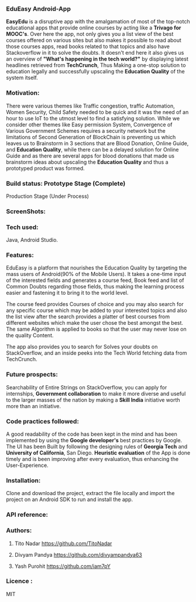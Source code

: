 ### **EduEasy Android-App**

**EasyEdu** is a disruptive app with the amalgamation of most of the top-notch educational apps that provide online courses by acting like a **Trivago for MOOC's**. Over here the app, not only gives you a list view of the best courses offered on various sites but also makes it possible to read about those courses apps, read books related to that topics and also have Stackoverflow in it to solve the doubts. It doesn't end here it also gives us an overview of **"What's happening in the tech world?"** by displaying latest headlines retrieved from **TechCrunch**, Thus Making a one-stop solution to education legally and successfully upscaling the **Education Quality** of the system itself.

### Motivation:
There were various themes like Traffic congestion, traffic Automation, Women Security, Child Safety needed to be quick and it was the need of an hour to use IoT to the utmost level to find a satisfying solution. While we consider other themes like Easy permission System, Convergence of Various Government Schemes requires a security network but the limitations of Second Generation of BlockChain is preventing us which leaves us to Brainstorm in 3 sections that are Blood Donation, Online Guide, and **Education Quality**, while there can be a delayed solution for Online Guide and as there are several apps for blood donations that made us brainstorm ideas about upscaling the **Education Quality** and thus a prototyped product was formed.

### Build status: Prototype Stage (Complete)
Production Stage (Under Process) 

### ScreenShots:

### Tech used:
Java, Android Studio.

### Features:
EduEasy is a platform that nourishes the Education Quality by targeting the mass users of Android(90% of the Mobile Users). It takes a one-time input of the interested fields and generates a course feed, Book feed and list of Common Doubts regarding those fields, thus making the learning process easier and fastening it to bring it to the world level.

The course feed provides Courses of choice and you may also search for any specific course which may be added to your interested topics and also the list view after the search provides a platter of best courses from different websites which make the user chose the best amongst the best. The same Algorithm is applied to books so that the user may never lose on the quality Content.

The app also provides you to search for Solves your doubts on StackOverflow, and an inside peeks into the Tech World fetching data from TechCrunch.

### Future prospects:
Searchability of Entire Strings on StackOverflow, you can apply for internships, **Government collaboration** to make it more diverse and useful to the larger masses of the nation by making a **Skill India** initiative worth more than an initiative.

### Code practices followed:
A good readability of the code has been kept in the mind and has been implemented by using the **Google developer's** best practices by Google.
The UI has been Built by following the designing rules of **Georgia Tech** and **University of California**, San Diego.
**Heuristic evaluation** of the App is done timely and is been improving after every evaluation, thus enhancing the User-Experience.

### Installation:
Clone and download the project, extract the file locally and import the project on an Android SDK to run and install the app.

### API reference:


### Authors:
1. Tito Nadar        https://github.com/TitoNadar
2. Divyam Pandya     https://github.com/divyampandya63

3. Yash Purohit     https://github.com/iam7pY

### Licence :
MIT
